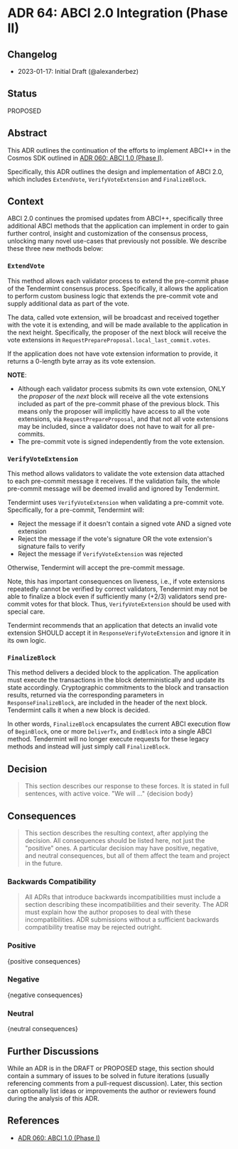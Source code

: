 # ADR 64: ABCI 2.0 Integration (Phase II)

## Changelog

* 2023-01-17: Initial Draft (@alexanderbez)

## Status

PROPOSED

## Abstract

This ADR outlines the continuation of the efforts to implement ABCI++ in the Cosmos
SDK outlined in [ADR 060: ABCI 1.0 (Phase I)](adr-060-abci-1.0.md).

Specifically, this ADR outlines the design and implementation of ABCI 2.0, which
includes `ExtendVote`, `VerifyVoteExtension` and `FinalizeBlock`.

## Context

ABCI 2.0 continues the promised updates from ABCI++, specifically three additional
ABCI methods that the application can implement in order to gain further control,
insight and customization of the consensus process, unlocking many novel use-cases
that previously not possible. We describe these three new methods below:

### `ExtendVote`

This method allows each validator process to extend the pre-commit phase of the
Tendermint consensus process. Specifically, it allows the application to perform
custom business logic that extends the pre-commit vote and supply additional data
as part of the vote.

The data, called vote extension, will be broadcast and received together with the
vote it is extending, and will be made available to the application in the next
height. Specifically, the proposer of the next block will receive the vote extensions
in `RequestPrepareProposal.local_last_commit.votes`.

If the application does not have vote extension information to provide,
it returns a 0-length byte array as its vote extension.

**NOTE**: 

* Although each validator process submits its own vote extension, ONLY the *proposer*
  of the *next* block will receive all the vote extensions included as part of the
  pre-commit phase of the previous block. This means only the proposer will
  implicitly have access to all the vote extensions, via `RequestPrepareProposal`,
  and that not all vote extensions may be included, since a validator does not
  have to wait for all pre-commits.
* The pre-commit vote is signed independently from the vote extension.

### `VerifyVoteExtension`

This method allows validators to validate the vote extension data attached to
each pre-commit message it receives. If the validation fails, the whole pre-commit
message will be deemed invalid and ignored by Tendermint.

Tendermint uses `VerifyVoteExtension` when validating a pre-commit vote. Specifically,
for a pre-commit, Tendermint will:

* Reject the message if it doesn't contain a signed vote AND a signed vote extension
* Reject the message if the vote's signature OR the vote extension's signature fails to verify
* Reject the message if `VerifyVoteExtension` was rejected

Otherwise, Tendermint will accept the pre-commit message.

Note, this has important consequences on liveness, i.e., if vote extensions repeatedly
cannot be verified by correct validators, Tendermint may not be able to finalize
a block even if sufficiently many (+2/3) validators send pre-commit votes for
that block. Thus, `VerifyVoteExtension` should be used with special care.

Tendermint recommends that an application that detects an invalid vote extension
SHOULD accept it in `ResponseVerifyVoteExtension` and ignore it in its own logic.

### `FinalizeBlock`

This method delivers a decided block to the application. The application must
execute the transactions in the block deterministically and update its state
accordingly. Cryptographic commitments to the block and transaction results,
returned via the corresponding parameters in `ResponseFinalizeBlock`, are
included in the header of the next block. Tendermint calls it when a new block
is decided.

In other words, `FinalizeBlock` encapsulates the current ABCI execution flow of
`BeginBlock`, one or more `DeliverTx`, and `EndBlock` into a single ABCI method.
Tendermint will no longer execute requests for these legacy methods and instead
will just simply call `FinalizeBlock`.

## Decision

> This section describes our response to these forces. It is stated in full sentences, with active voice. "We will ..."
> {decision body}

## Consequences

> This section describes the resulting context, after applying the decision. All consequences should be listed here, not just the "positive" ones. A particular decision may have positive, negative, and neutral consequences, but all of them affect the team and project in the future.

### Backwards Compatibility

> All ADRs that introduce backwards incompatibilities must include a section describing these incompatibilities and their severity. The ADR must explain how the author proposes to deal with these incompatibilities. ADR submissions without a sufficient backwards compatibility treatise may be rejected outright.

### Positive

{positive consequences}

### Negative

{negative consequences}

### Neutral

{neutral consequences}

## Further Discussions

While an ADR is in the DRAFT or PROPOSED stage, this section should contain a summary of issues to be solved in future iterations (usually referencing comments from a pull-request discussion).
Later, this section can optionally list ideas or improvements the author or reviewers found during the analysis of this ADR.

## References

* [ADR 060: ABCI 1.0 (Phase I)](adr-060-abci-1.0.md)
